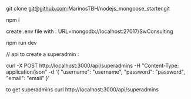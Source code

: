 git clone git@github.com:MarinosTBH/nodejs_mongoose_starter.git

npm i 

create .env file with : URL=mongodb://localhost:27017/SwConsulting

npm run dev

// api
to create a superadmin :

curl -X POST http://localhost:3000/api/superadmins -H "Content-Type: application/json" -d '{
    "username": "username",
    "password": "password",
    "email": "email"
}'

to get superadmins 
curl http://localhost:3000/api/superadmins
